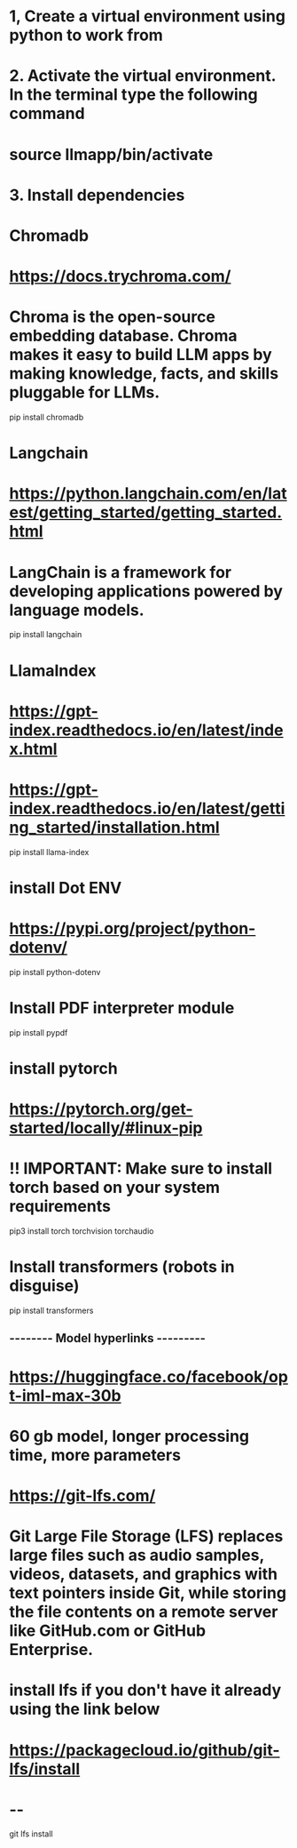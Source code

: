 # 1, Create a virtual environment using python to work from

# 2. Activate the virtual environment. In the terminal type the following command
# source llmapp/bin/activate

# 3. Install dependencies

# Chromadb
# https://docs.trychroma.com/
# Chroma is the open-source embedding database. Chroma makes it easy to build LLM apps by making knowledge, facts, and skills pluggable for LLMs.
pip install chromadb

# Langchain
# https://python.langchain.com/en/latest/getting_started/getting_started.html
# LangChain is a framework for developing applications powered by language models. 
pip install langchain

# LlamaIndex
# https://gpt-index.readthedocs.io/en/latest/index.html
# https://gpt-index.readthedocs.io/en/latest/getting_started/installation.html

pip install llama-index

# install Dot ENV
# https://pypi.org/project/python-dotenv/
pip install python-dotenv

# Install PDF interpreter module
pip install pypdf

# install pytorch
# https://pytorch.org/get-started/locally/#linux-pip
# !! IMPORTANT: Make sure to install torch based on your system requirements
pip3 install torch torchvision torchaudio

# Install transformers (robots in disguise)
pip install transformers

## -------- Model hyperlinks --------- ##
# https://huggingface.co/facebook/opt-iml-max-30b 
# 60 gb model, longer processing time, more parameters

# https://git-lfs.com/
# Git Large File Storage (LFS) replaces large files such as audio samples, videos, datasets, and graphics with text pointers inside Git, while storing the file contents on a remote server like GitHub.com or GitHub Enterprise.

# install lfs if you don't have it already using the link below
# https://packagecloud.io/github/git-lfs/install

# --
git lfs install